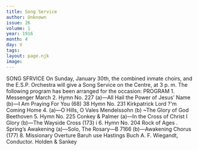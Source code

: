 ```yaml
---
title: Song Service
author: Unknown
issue: 26
volume: 1
year: 1916
month: 4
day: V
tags:
layout: page.njk
image:
---
```

SONG SFRVICE    On Sunday, January 30th, the combined inmate choirs, and the E.S.P. Orchestra will give a Song Service on the Centre, at 3 p. m. The following program has been arranged for the occasion:       PROGRAM    1. Messenger March    2. Hymn No. 227 (a)—All Hail the Power of Jesus’ Name (b)—I Am Praying For You (68) 38 Hymn No. 231 Kirkpatrick Lord ?'m Coming Home 4. (a)—O Hills, O Vales Mendelssohn (b) ~The Glory of God Beethoven 5. Hymn No. 225 Conkey & Palmer (a)—In the Cross of Christ I Glory (b)—The Wayside Cross (173) i 6. Hymn No. 204 Rock of Ages . Spring’s Awakening (a)—Solo, The Rosary—B 7166 (b)—Awakening Chorus (177) 8. Missionary Overture Baruh use Hastings  Buch A. F. Wiegandt, Conductor. Holden & Sankey




